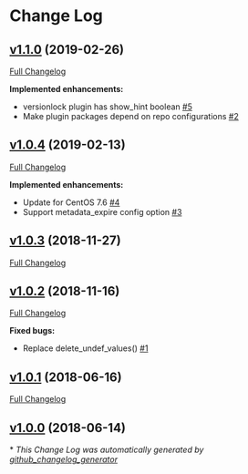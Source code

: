 # Change Log

## [v1.1.0](https://github.com/bodgit/puppet-yum/tree/v1.1.0) (2019-02-26)
[Full Changelog](https://github.com/bodgit/puppet-yum/compare/v1.0.4...v1.1.0)

**Implemented enhancements:**

- versionlock plugin has show\_hint boolean [\#5](https://github.com/bodgit/puppet-yum/issues/5)
- Make plugin packages depend on repo configurations [\#2](https://github.com/bodgit/puppet-yum/issues/2)

## [v1.0.4](https://github.com/bodgit/puppet-yum/tree/v1.0.4) (2019-02-13)
[Full Changelog](https://github.com/bodgit/puppet-yum/compare/v1.0.3...v1.0.4)

**Implemented enhancements:**

- Update for CentOS 7.6 [\#4](https://github.com/bodgit/puppet-yum/issues/4)
- Support metadata\_expire config option [\#3](https://github.com/bodgit/puppet-yum/issues/3)

## [v1.0.3](https://github.com/bodgit/puppet-yum/tree/v1.0.3) (2018-11-27)
[Full Changelog](https://github.com/bodgit/puppet-yum/compare/v1.0.2...v1.0.3)

## [v1.0.2](https://github.com/bodgit/puppet-yum/tree/v1.0.2) (2018-11-16)
[Full Changelog](https://github.com/bodgit/puppet-yum/compare/v1.0.1...v1.0.2)

**Fixed bugs:**

- Replace delete\_undef\_values\(\) [\#1](https://github.com/bodgit/puppet-yum/issues/1)

## [v1.0.1](https://github.com/bodgit/puppet-yum/tree/v1.0.1) (2018-06-16)
[Full Changelog](https://github.com/bodgit/puppet-yum/compare/v1.0.0...v1.0.1)

## [v1.0.0](https://github.com/bodgit/puppet-yum/tree/v1.0.0) (2018-06-14)


\* *This Change Log was automatically generated by [github_changelog_generator](https://github.com/skywinder/Github-Changelog-Generator)*